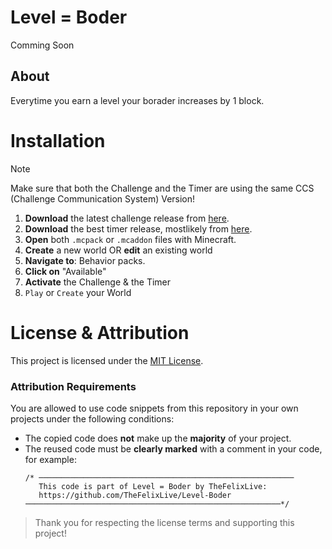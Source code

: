 # Level = Boder
Comming Soon

## About
Everytime you earn a level your borader increases by 1 block.

# Installation
> [!NOTE]
> Make sure that both the Challenge and the Timer are using the same CCS (Challenge Communication System) Version!

1. **Download** the latest challenge release from [here](https://github.com/TheFelixLive/Level-Boder/releases/latest).
2. **Download** the best timer release, mostlikely from [here](https://github.com/TheFelixLive/Timer-V/releases/latest).
3. **Open** both `.mcpack` or `.mcaddon` files with Minecraft.
4. **Create** a new world OR **edit** an existing world
5. **Navigate to**: Behavior packs.
6. **Click on** "Available"
7. **Activate** the Challenge & the Timer
8. `Play` or `Create` your World

# License & Attribution
This project is licensed under the [MIT License](./LICENSE).

### Attribution Requirements
You are allowed to use code snippets from this repository in your own projects under the following conditions:
- The copied code does **not** make up the **majority** of your project.
- The reused code must be **clearly marked** with a comment in your code, for example:
   ```
   /* ─────────────────────────────────────────────────────────
      This code is part of Level = Boder by TheFelixLive:
      https://github.com/TheFelixLive/Level-Boder
   ─────────────────────────────────────────────────────────*/
   ```

> Thank you for respecting the license terms and supporting this project!